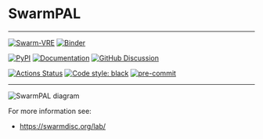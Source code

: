 # SwarmPAL

---

[![Swarm-VRE](https://img.shields.io/badge/%F0%9F%9A%80%20launch-Swarm--VRE-blue)](https://vre.vires.services/hub/user-redirect/git-pull?repo=https%3A%2F%2Fgithub.com%2Fsmithara%2Fswarmpal-demo&urlpath=lab%2Ftree%2Fswarmpal-demo%2FREADME.ipynb&branch=main)
[![Binder](https://mybinder.org/badge_logo.svg)](https://mybinder.org/v2/gh/smithara/swarmpal-demo/HEAD)

[![PyPI](https://img.shields.io/pypi/v/swarmpal)](https://pypi.org/project/swarmpal/)
[![Documentation](https://img.shields.io/badge/docs-online-success)][rtd-link]
[![GitHub Discussion][github-discussions-badge]][github-discussions-link]

[![Actions Status][actions-badge]][actions-link]
[![Code style: black][black-badge]][black-link]
[![pre-commit](https://img.shields.io/badge/pre--commit-enabled-brightgreen?logo=pre-commit&logoColor=white)](https://github.com/pre-commit/pre-commit)

---

[actions-badge]: https://github.com/Swarm-DISC/SwarmPAL/workflows/CI/badge.svg
[actions-link]: https://github.com/Swarm-DISC/SwarmPAL/actions
[black-badge]: https://img.shields.io/badge/code%20style-black-000000.svg
[black-link]: https://github.com/psf/black
[conda-badge]: https://img.shields.io/conda/vn/conda-forge/swarmpal
[conda-link]: https://github.com/conda-forge/swarmpal-feedstock
[contribute-badge]:
  https://img.shields.io/badge/Contributor%20Covenant-2.1-4baaaa.svg
[contribute-link]: CODE_OF_CONDUCT.md
[github-discussions-badge]:
  https://img.shields.io/static/v1?label=Discussions&message=Ask&color=blue&logo=github
[github-discussions-link]: https://github.com/Swarm-DISC/SwarmPAL/discussions
[pypi-link]: https://pypi.org/project/swarmpal/
[pypi-platforms]: https://img.shields.io/pypi/pyversions/swarmpal
[pypi-version]: https://badge.fury.io/py/swarmpal.svg
[rtd-badge]: https://img.shields.io/badge/docs-online-success
[rtd-link]: https://swarmpal.readthedocs.io/

![SwarmPAL diagram](https://swarmpal-benchmarks.netlify.app/swarmpal-diagram.png)

For more information see:

- <https://swarmdisc.org/lab/>
